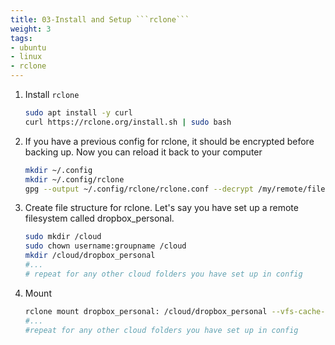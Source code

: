 ```yaml
---
title: 03-Install and Setup ```rclone```
weight: 3
tags:
- ubuntu
- linux
- rclone
---
```


1. Install ```rclone```

    ```bash
    sudo apt install -y curl
    curl https://rclone.org/install.sh | sudo bash
    ```

1. If you have a previous config for rclone, it should be encrypted before backing up.  Now you can reload it back to your computer

    ```bash
    mkdir ~/.config
    mkdir ~/.config/rclone
    gpg --output ~/.config/rclone/rclone.conf --decrypt /my/remote/filesystem/backup_settings/rclone.conf.pgp
    ```
    
    
1. Create file structure for rclone.  Let's say you have set up a remote filesystem called dropbox_personal.  

    ```bash
    sudo mkdir /cloud
    sudo chown username:groupname /cloud
    mkdir /cloud/dropbox_personal
    #... 
    # repeat for any other cloud folders you have set up in config
    ```

1. Mount

    ```bash
    rclone mount dropbox_personal: /cloud/dropbox_personal --vfs-cache-mode full &
    #... 
    #repeat for any other cloud folders you have set up in config
    ```
